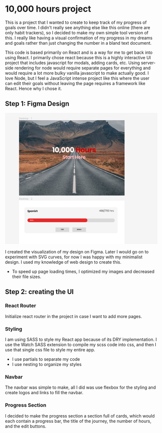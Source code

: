 # 10,000 hours project

This is a project that I wanted to create to keep track of my progress of goals over time. I didn't really see anything else like this online (there are only habit trackers), so I decided to make my own simple tool version of this. I really like having a visual confirmation of my progress in my dreams and goals rather than just changing the number in a bland text document.

This code is based primarily on React and is a way for me to get back into using React. I primarily chose react because this is a highly interactive UI project that includes javascript for modals, adding cards, etc. Using server-side rendering for node would require separate pages for everything and would require a lot more bulky vanilla javascript to make actually good. I love Node, but I feel a JavaScript intense project like this where the user can edit their goals without leaving the page requires a framework like React. Hence why I chose it.

## Step 1: Figma Design

![](2022-10-09-23-24-01.png)

I created the visualization of my design on Figma. Later I would go on to experiment with SVG curves, for now I was happy with my minimalist design. I used my knowledge of web design to create this.

- To speed up page loading times, I optimized my images and decreased their file sizes.

## Step 2: creating the UI

### React Router

Initialize react router in the project in case I want to add more pages.

### Styling

I am using SASS to style my React app because of its DRY implementation. I use the Watch SASS extension to compile my scss code into css, and then I use that single css file to style my entire app.

- I use partials to separate my code
- I use nesting to organize my styles

### Navbar

The navbar was simple to make, all I did was use flexbox for the styling and create logos and links to fill the navbar.

### Progress Section

I decided to make the progress section a section full of cards, which would each contain a progress bar, the title of the journey, the number of hours, and the edit buttons.
